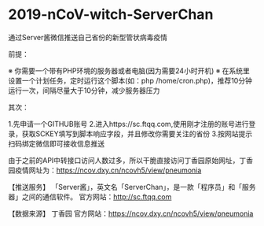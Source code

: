 # 2019-nCoV-witch-ServerChan
通过Server酱微信推送自己省份的新型管状病毒疫情

前提：

 ※ 你需要一个带有PHP环境的服务器或者电脑(因为需要24小时开机)
 ※ 在系统里设置一个计划任务，定时运行这个脚本(如：php /home/cron.php)，推荐10分钟运行一次，间隔尽量大于10分钟，减少服务器压力

 其次：

 1.先申请一个GITHUB账号
 2.进入https://sc.ftqq.com,使用刚才注册的账号进行登录，获取SCKEY填写到脚本响应字段，并且修改你需要关注的省份
 3.按网站提示扫码绑定微信即可接收信息推送

 由于之前的API中转接口访问人数过多，所以干脆直接访问丁香园原始网址，丁香园疫情网址为：https://ncov.dxy.cn/ncovh5/view/pneumonia
 
 
【推送服务】
「Server酱」，英文名「ServerChan」，是一款「程序员」和「服务器」之间的通信软件。
官方网站：http://sc.ftqq.com

【数据来源】
丁香园
官方网站：https://ncov.dxy.cn/ncovh5/view/pneumonia
